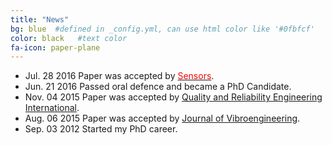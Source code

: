 ```yaml
---
title: "News"
bg: blue  #defined in _config.yml, can use html color like '#0fbfcf'
color: black   #text color
fa-icon: paper-plane
---
```


* Jul. 28 2016 Paper was accepted by [<font color="#FF0000">Sensors</font>](http://www.mdpi.com/journal/sensors/special_issues/theory_and_applications).
* Jun. 21 2016 Passed oral defence and became a PhD Candidate.
* Nov. 04 2015 Paper was accepted by [Quality and Reliability Engineering International](http://onlinelibrary.wiley.com/journal/10.1002/(ISSN)1099-1638).
* Aug. 06 2015 Paper was accepted by [Journal of Vibroengineering](http://jvejournals.com/journal-vibroengineering).
* Sep. 03 2012 Started my PhD career.
